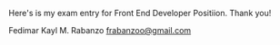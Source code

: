 Here's is my exam entry for Front End Developer Positiion. Thank you!

Fedimar Kayl M. Rabanzo
frabanzoo@gmail.com
